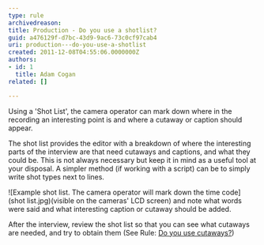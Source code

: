 ```yaml
---
type: rule
archivedreason: 
title: Production - Do you use a shotlist?
guid: a476129f-d7bc-43d9-9ac6-73c0cf97cab4
uri: production---do-you-use-a-shotlist
created: 2011-12-08T04:55:06.0000000Z
authors:
- id: 1
  title: Adam Cogan
related: []

---
```


Using a 'Shot List', the camera operator can mark down where in the recording an interesting point is and where a cutaway or caption should appear.  
<!--endintro-->

The shot list provides the editor with a breakdown of where the interesting parts of the interview are that need cutaways and captions, and what they could be. This is not always necessary but keep it in mind as a useful tool at your disposal. A simpler method (if working with a script) can be to simply write shot types next to lines.

 
![Example shot list. The camera operator will mark down the time code](shot list.jpg)(visible on the cameras' LCD screen) and note what words were said and what interesting caption or cutaway should be added. 

After the interview, review the shot list so that you can see what cutaways are needed, and try to obtain them (See Rule: [Do you use cutaways?](/Pages/Do-you-use-cutaways.aspx))
